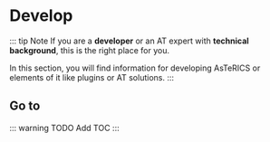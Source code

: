 # Develop

::: tip Note
If you are a **developer** or an AT expert with **technical background**, this is the right place for you.

In this section, you will find information for developing AsTeRICS or elements of it like plugins or AT solutions.
:::

## Go to

::: warning TODO
Add TOC
:::